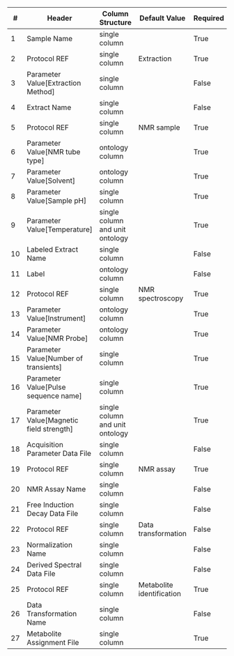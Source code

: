 | # |Header  | Column Structure  | Default Value  | Required | Min Length | Max Length |
|---|--------|-------------------|----------------|----------|------------|------------|
| 1 | Sample Name | single column |  | True | 1 | - |
| 2 | Protocol REF | single column | Extraction | True | - | - |
| 3 | Parameter Value[Extraction Method] | single column |  | False | - | - |
| 4 | Extract Name | single column |  | False | - | - |
| 5 | Protocol REF | single column | NMR sample | True | - | - |
| 6 | Parameter Value[NMR tube type] | ontology column |  | True | 1 | - |
| 7 | Parameter Value[Solvent] | ontology column |  | True | 1 | - |
| 8 | Parameter Value[Sample pH] | single column |  | True | 1 | - |
| 9 | Parameter Value[Temperature] | single column and unit ontology |  | True | 1 | - |
| 10 | Labeled Extract Name | single column |  | False | - | - |
| 11 | Label | ontology column |  | False | - | - |
| 12 | Protocol REF | single column | NMR spectroscopy | True | - | - |
| 13 | Parameter Value[Instrument] | ontology column |  | True | 1 | - |
| 14 | Parameter Value[NMR Probe] | ontology column |  | True | 1 | - |
| 15 | Parameter Value[Number of transients] | single column |  | True | 1 | - |
| 16 | Parameter Value[Pulse sequence name] | single column |  | True | 1 | - |
| 17 | Parameter Value[Magnetic field strength] | single column and unit ontology |  | True | 1 | - |
| 18 | Acquisition Parameter Data File | single column |  | False | - | - |
| 19 | Protocol REF | single column | NMR assay | True | - | - |
| 20 | NMR Assay Name | single column |  | False | - | - |
| 21 | Free Induction Decay Data File | single column |  | False | - | - |
| 22 | Protocol REF | single column | Data transformation | False | - | - |
| 23 | Normalization Name | single column |  | False | - | - |
| 24 | Derived Spectral Data File | single column |  | False | - | - |
| 25 | Protocol REF | single column | Metabolite identification | True | - | - |
| 26 | Data Transformation Name | single column |  | False | - | - |
| 27 | Metabolite Assignment File | single column |  | True | 1 | - |
